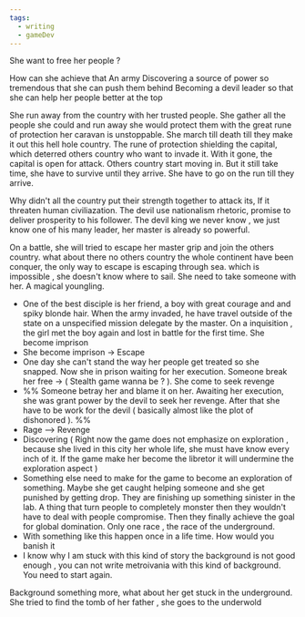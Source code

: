 ```yaml
---
tags:
  - writing
  - gameDev
---
```

She want to free her people ? 

How can she achieve that 
An army 
Discovering a source of power so tremendous that she can push them behind 
Becoming a devil leader so that she can help her people better at the top 

She run away from the country with her trusted people. She gather all the people she could and run away she would protect them with the great rune of protection her caravan is unstoppable. She march till death till they make it out this hell hole country. The rune of protection shielding the capital, which deterred others country who want to invade it. With it gone, the capital is open for attack. Others country start moving in. But it still take time, she have to survive until they arrive. She have to go on the run till they arrive. 

Why didn't all the country put their strength together to attack its, If it threaten human civiliazation. The devil use nationalism rhetoric, promise to deliver prosperity to his follower. The devil king we never know , we just know one of his many leader,  her master is already so powerful. 

On a battle, she will tried to escape her master grip and join the others country. what about there no others country the whole continent have been conquer, the only way to escape is escaping through sea. which is impossible , she doesn't know where to sail. She need to take someone with her. A magical youngling.  

* One of the best disciple is her friend, a boy with great courage and and spiky blonde hair. When the army invaded, he have travel outside of the state on a unspecified mission delegate by the master. On a inquisition , the girl met the boy again and lost in battle for the first time. She become imprison 
* She become imprison -> Escape 
* One day she can't stand the way her people get treated so she snapped. Now she in prison waiting for her execution. Someone break her free -> ( Stealth game wanna be ? ). She come to seek revenge 
* %% Someone betray her and blame it on her. Awaiting her execution, she was grant power by the devil to seek her revenge. After that she have to be work for the devil ( basically almost like the plot of dishonored ).  %%
* Rage --> Revenge 
* Discovering ( Right now the game does not emphasize on exploration , because she lived in this city her whole life, she must have know every inch of it. If the game make her become the libretor it will undermine the exploration aspect ) 
* Something else need to make for the game to become an exploration of something. Maybe she get caught helping someone and she get punished by getting drop. They are finishing up something sinister in the lab. A thing that turn people to completely monster then they wouldn't have to deal with people compromise. Then they finally achieve the goal for global domination. Only one race , the race of the underground. 
* With something like this happen once in a life time. How would you banish it 
* I know why I am stuck with this kind of story the background is not good enough , you can not write metroivania with this kind of background. You need to start again. 

Background something more, what about her get stuck in the underground. She tried to find the tomb of her father , she goes to the underwold 